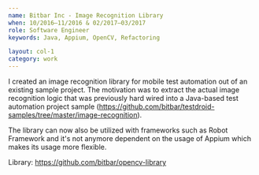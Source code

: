 ```yaml
---
name: Bitbar Inc - Image Recognition Library
when: 10/2016–11/2016 & 02/2017–03/2017
role: Software Engineer
keywords: Java, Appium, OpenCV, Refactoring

layout: col-1
category: work
---
```


I created an image recognition library for mobile test automation out of an existing sample project. The motivation was to extract the actual image recognition logic that was previously hard wired into a Java-based test automation project sample (<https://github.com/bitbar/testdroid-samples/tree/master/image-recognition>). 

The library can now also be utilized with frameworks such as Robot Framework and it's not anymore dependent on the usage of Appium which makes its usage more flexible.

Library: <https://github.com/bitbar/opencv-library>
